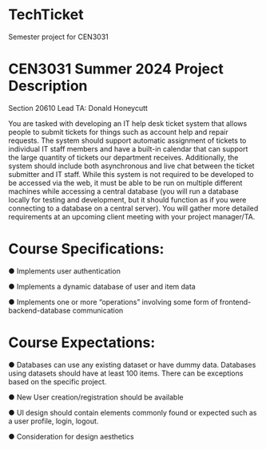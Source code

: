 # TechTicket
Semester project for CEN3031

# CEN3031 Summer 2024 Project Description
Section 20610
Lead TA: Donald Honeycutt

You are tasked with developing an IT help desk ticket system that allows people to submit
tickets for things such as account help and repair requests. The system should support
automatic assignment of tickets to individual IT staff members and have a built-in calendar that
can support the large quantity of tickets our department receives. Additionally, the system
should include both asynchronous and live chat between the ticket submitter and IT staff.
While this system is not required to be developed to be accessed via the web, it must be able to
be run on multiple different machines while accessing a central database (you will run a
database locally for testing and development, but it should function as if you were connecting to
a database on a central server). You will gather more detailed requirements at an upcoming
client meeting with your project manager/TA.

# Course Specifications:

● Implements user authentication

● Implements a dynamic database of user and item data

● Implements one or more “operations” involving some form of frontend-backend-database
communication

# Course Expectations:

● Databases can use any existing dataset or have dummy data. Databases using datasets
should have at least 100 items. There can be exceptions based on the specific project.

● New User creation/registration should be available

● UI design should contain elements commonly found or expected such as a user profile,
login, logout.

● Consideration for design aesthetics
